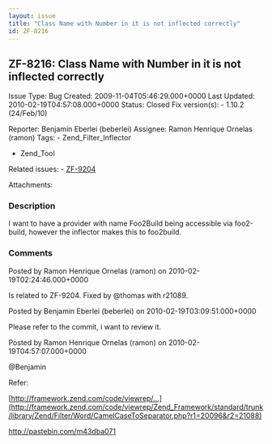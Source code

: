 ```yaml
---
layout: issue
title: "Class Name with Number in it is not inflected correctly"
id: ZF-8216
---
```


ZF-8216: Class Name with Number in it is not inflected correctly
----------------------------------------------------------------

 Issue Type: Bug Created: 2009-11-04T05:46:29.000+0000 Last Updated: 2010-02-19T04:57:08.000+0000 Status: Closed Fix version(s): - 1.10.2 (24/Feb/10)
 
 Reporter:  Benjamin Eberlei (beberlei)  Assignee:  Ramon Henrique Ornelas (ramon)  Tags: - Zend\_Filter\_Inflector
- Zend\_Tool
 
 Related issues: - [ZF-9204](/issues/browse/ZF-9204)
 
 Attachments: 
### Description

I want to have a provider with name Foo2Build being accessible via foo2-build, however the inflector makes this to foo2build.

 

 

### Comments

Posted by Ramon Henrique Ornelas (ramon) on 2010-02-19T02:24:46.000+0000

Is related to ZF-9204. Fixed by @thomas with r21089.

 

 

Posted by Benjamin Eberlei (beberlei) on 2010-02-19T03:09:51.000+0000

Please refer to the commit, i want to review it.

 

 

Posted by Ramon Henrique Ornelas (ramon) on 2010-02-19T04:57:07.000+0000

@Benjamin

Refer:

[http://framework.zend.com/code/viewrep/…](http://framework.zend.com/code/viewrep/Zend_Framework/standard/trunk/library/Zend/Filter/Word/CamelCaseToSeparator.php?r1=20096&r2=21088)

<http://pastebin.com/m43dba071>

 

 